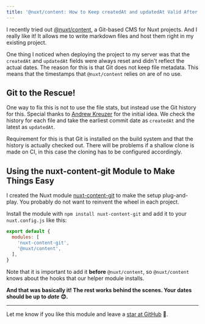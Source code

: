 ```yaml
---
title: '@nuxt/content: How to Keep createdAt and updatedAt Valid After Cloning'
---
```


I recently tried out [@nuxt/content](https://github.com/nuxt/content), a Git-based CMS for Nuxt projects. And I really like it! It allows me to write markdown files and host them right in my existing project.

One thing I noticed when deploying the project to my server was that the `createdAt` and `updatedAt` fields were always reset and didn't reflect the actual dates. The reason for this is that Git does not keep file metadata. This means that the timestamps that `@nuxt/content` relies on are of no use.

## Git to the Rescue!

One way to fix this is not to use the file stats, but instead use the Git history for this. Special thanks to [Andrew Kreuzer](http://andrewkreuzer.ca) for the initial idea. We check the history for each file and take the earliest commit date as `createdAt` and the latest as `updatedAt`.

Requirement for this is that Git is installed on the build system and that the history is actually checked out. There will be problems if a shallow clone is made on CI, in this case the cloning has to be configured accordingly.

## Using the nuxt-content-git Module to Make Things Easy

I created the Nuxt module [nuxt-content-git](https://github.com/dword-design/nuxt-content-git) to make the setup plug-and-play. You probably do not want to reinvent the wheel in each project.

Install the module with `npm install nuxt-content-git` and add it to your `nuxt.config.js` like this:

```js
export default {
  modules: [
    'nuxt-content-git',
    '@nuxt/content',
  ],
}
```

Note that it is important to add it **before** `@nuxt/content`, so `@nuxt/content` knows about the hooks that our helper module installs.

**And that was basically it! The rest works behind the scenes. Your dates should be up to *date* 😊.**

---

Let me know if you like this module and leave a [star at GitHub](https://github.com/dword-design/nuxt-content-git) 🌟.
